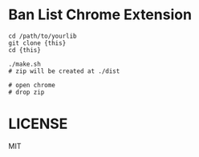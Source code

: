 # Ban List Chrome Extension

```
cd /path/to/yourlib
git clone {this}
cd {this}

./make.sh
# zip will be created at ./dist

# open chrome
# drop zip
```

# LICENSE
MIT
